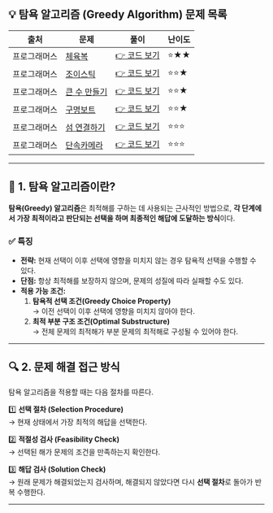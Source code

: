 <!-- https://school.programmers.co.kr/learn/challenges?tab=algorithm_practice_kit -->
## 💡 탐욕 알고리즘 (Greedy Algorithm) 문제 목록

| 출처 | 문제 | 풀이 | 난이도 |
|--|--|--|--|
| 프로그래머스 | [체육복](https://school.programmers.co.kr/learn/courses/30/lessons/42862) | [👉 코드 보기](./01_체육복.py) | ⭐️★★ |
| 프로그래머스 | [조이스틱](https://school.programmers.co.kr/learn/courses/30/lessons/42860) | [👉 코드 보기](./02_조이스틱.py) | ⭐️⭐️★ |
| 프로그래머스 | [큰 수 만들기](https://school.programmers.co.kr/learn/courses/30/lessons/42883) | [👉 코드 보기](./03_큰수만들기.py) | ⭐️⭐️★ |
| 프로그래머스 | [구명보트](https://school.programmers.co.kr/learn/courses/30/lessons/42885) | [👉 코드 보기](./04_구명보트.py) | ⭐️⭐️★ |
| 프로그래머스 | [섬 연결하기](https://school.programmers.co.kr/learn/courses/30/lessons/42861) | [👉 코드 보기](./05_섬연결하기.py) | ⭐️⭐️⭐️ |
| 프로그래머스 | [단속카메라](https://school.programmers.co.kr/learn/courses/30/lessons/42884) | [👉 코드 보기](./06_단속카메라.py) | ⭐️⭐️⭐️ |

---

## 📌 1. 탐욕 알고리즘이란?

**탐욕(Greedy) 알고리즘**은 최적해를 구하는 데 사용되는 근사적인 방법으로, **각 단계에서 가장 최적이라고 판단되는 선택을 하며 최종적인 해답에 도달하는 방식**이다.

### ✅ 특징
- **전략:** 현재 선택이 이후 선택에 영향을 미치지 않는 경우 탐욕적 선택을 수행할 수 있다.
- **단점:** 항상 최적해를 보장하지 않으며, 문제의 성질에 따라 실패할 수도 있다.
- **적용 가능 조건:**  
  1. **탐욕적 선택 조건(Greedy Choice Property)**  
     → 이전 선택이 이후 선택에 영향을 미치지 않아야 한다.  
  2. **최적 부분 구조 조건(Optimal Substructure)**  
     → 전체 문제의 최적해가 부분 문제의 최적해로 구성될 수 있어야 한다.

---

## 🔍 2. 문제 해결 접근 방식

탐욕 알고리즘을 적용할 때는 다음 절차를 따른다.

1️⃣ **선택 절차 (Selection Procedure)**  
   → 현재 상태에서 가장 최적의 해답을 선택한다.  

2️⃣ **적절성 검사 (Feasibility Check)**  
   → 선택된 해가 문제의 조건을 만족하는지 확인한다.  

3️⃣ **해답 검사 (Solution Check)**  
   → 원래 문제가 해결되었는지 검사하며, 해결되지 않았다면 다시 **선택 절차**로 돌아가 반복 수행한다.  

---
